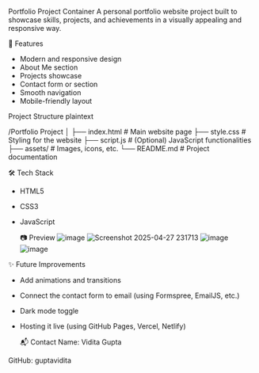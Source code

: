 Portfolio Project Container
A personal portfolio website project built to showcase skills, projects, and achievements in a visually appealing and responsive way.

🚀 Features
- Modern and responsive design
- About Me section
- Projects showcase
- Contact form or section
- Smooth navigation
- Mobile-friendly layout

 Project Structure
plaintext

/Portfolio Project
│
├── index.html          # Main website page
├── style.css           # Styling for the website
├── script.js           # (Optional) JavaScript functionalities
├── assets/             # Images, icons, etc.
└── README.md           # Project documentation

🛠️ Tech Stack
- HTML5
- CSS3
- JavaScript

  📷 Preview
  ![image](https://github.com/user-attachments/assets/4436707d-17b5-4c60-9363-25868fc81d77)
  ![Screenshot 2025-04-27 231713](https://github.com/user-attachments/assets/8d5a2d39-63ed-4d6c-be7e-466afb90ac59)
  ![image](https://github.com/user-attachments/assets/95fa8a14-147a-480c-90a4-ab80e7e6ba46)
  ![image](https://github.com/user-attachments/assets/8fe26015-f729-47c3-b7a1-58ea79bcef89)



  
  


✨ Future Improvements
- Add animations and transitions
- Connect the contact form to email (using Formspree, EmailJS, etc.)
- Dark mode toggle
- Hosting it live (using GitHub Pages, Vercel, Netlify)

  📬 Contact
Name: Vidita Gupta

GitHub: guptavidita
